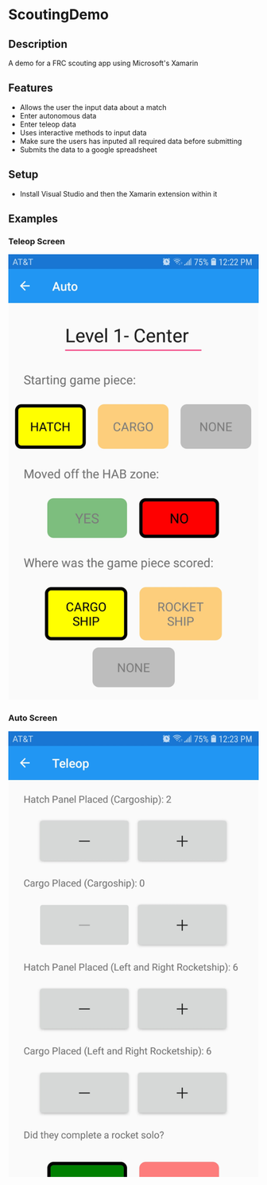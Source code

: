 # ScoutingDemo

## Description

A demo for a FRC scouting app using Microsoft's Xamarin

## Features

- Allows the user the input data about a match
- Enter autonomous data
- Enter teleop data
- Uses interactive methods to input data
- Make sure the users has inputed all required data before submitting
- Submits the data to a google spreadsheet

## Setup

- Install Visual Studio and then the Xamarin extension within it

## Examples

### Teleop Screen
![Teleop Screen](screenshots/Screenshot1.jpg)

### Auto Screen
![Auto Screen](screenshots/Screenshot2.jpg)
